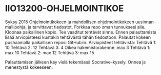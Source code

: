 IIO13200-OHJELMOINTIKOE
=======================
Syksy 2015
Ohjelmointikokeen ja mahdollisen ohjelmointikokeen uusinnan mallipohja, ja tarvittavat tiedostot.
Forkkaa repo oman tunnuksesi alle. Kloonaa paikallinen kopio. Tee vaaditut tehtävät sinne. Ennen palauttamista lisää arviopisteesi kustakin tehtävästä tähän tiedostoon. Palautat kokeen pushaamalla paikallisen reposi GitHubiin.
Arviopisteet tehtävistä:
Tehtävä 1: 10
Tehtävä 2: 12
Tehtävä 3: 4
Oikea hakemistorakenne: max 3
Tehtävä 1: max 10
Tehtävä 2: max 12
Tehtävä 3: max 15

Palauttamisen jälkeen käy vielä tekemässä Socrative-kysely.
Onnea ja menestystä kokeeseen.